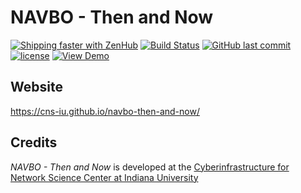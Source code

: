 # NAVBO - Then and Now

[![Shipping faster with ZenHub](https://raw.githubusercontent.com/ZenHubIO/support/master/zenhub-badge.png)](https://app.zenhub.com/workspace/o/cns-iu/navbo-then-and-now)
[![Build Status](https://travis-ci.com/cns-iu/navbo-then-and-now.svg?branch=master)](https://travis-ci.com/cns-iu/navbo-then-and-now)
[![GitHub last commit](https://img.shields.io/github/last-commit/cns-iu/navbo-then-and-now.svg)](https://github.com/cns-iu/navbo-then-and-now/commits/master)
[![license](https://img.shields.io/github/license/mashape/apistatus.svg)](LICENSE)
[![View Demo](https://img.shields.io/badge/demo-online-brightgreen.svg)](https://cns-iu.github.io/navbo-then-and-now)

## Website

<https://cns-iu.github.io/navbo-then-and-now/>

## Credits

*NAVBO - Then and Now* is developed at the [Cyberinfrastructure for Network Science Center at Indiana University](http://cns.iu.edu/)
